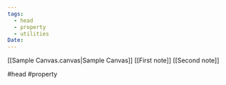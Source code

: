 ```yaml
---
tags:
  - head
  - property
  - utilities
Date:
---
```

[[Sample Canvas.canvas|Sample Canvas]] [[First note]] [[Second note]]

#head #property 

